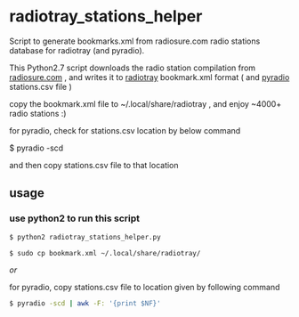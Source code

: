 # radiotray_stations_helper
Script to generate bookmarks.xml from radiosure.com radio stations database for radiotray (and pyradio).

This Python2.7 script downloads the radio station compilation from [radiosure.com](http://www.radiosure.com/stations/) , and writes it to [radiotray](http://radiotray.sourceforge.net/) bookmark.xml format ( and [pyradio](https://github.com/coderholic/pyradio) stations.csv file )

copy the bookmark.xml file to ~/.local/share/radiotray , and enjoy ~4000+ radio stations :)


for pyradio, check for stations.csv location by below command

$ pyradio -scd

 and then copy stations.csv file to that location


## usage
### use python2 to run this script
```bash
$ python2 radiotray_stations_helper.py

$ sudo cp bookmark.xml ~/.local/share/radiotray/
```

*or*

for pyradio, copy stations.csv file to location given by following command 

```bash
$ pyradio -scd | awk -F: '{print $NF}'
```

